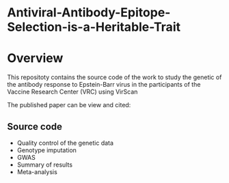 # Antiviral-Antibody-Epitope-Selection-is-a-Heritable-Trait

# Overview
This repositoty contains the source code of the work to study the genetic of the antibody response to Epstein-Barr virus in the participants of the Vaccine Research Center (VRC) using VirScan 

The published paper can be view and cited:


## Source code
- Quality control of the genetic data
- Genotype imputation
- GWAS
- Summary of results
- Meta-analysis
